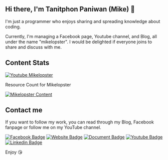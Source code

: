 ## Hi there, I'm Tanitphon Paniwan (Mike) 👋

I'm just a programmer who enjoys sharing and spreading knowledge about coding.

Currently, I'm managing a Facebook page, Youtube channel, and Blog, all under the name "mikelopster". I would be delighted if everyone joins to share and discuss with me. 

## Content Stats

[![Youtube Mikelopster](https://youtube-stats-card.vercel.app/api?channelid=UC3YgTINPYQmUcRt5ZcNFIZQ&theme=dark)](https://www.youtube.com/@mikelopster)

Resource Count for Mikelopster

[![Mikelopster Content](https://mikelopster.dev/widgets/stats.svg)](https://mikelopster.dev)

## Contact me

If you want to follow my work, you can read through my Blog, Facebook fanpage or follow me on my YouTube channel.

[![Facebook Badge](https://img.shields.io/badge/-Facebook-1877F2?style=flat-square&logo=Facebook&logoColor=white)](https://www.facebook.com/mikelopster.dev)
[![Website Badge](https://img.shields.io/badge/Blog-BC52EE?style=flat-square&logo=astro&logoColor=white)](https://mikelopster.dev)
[![Document Badge](https://img.shields.io/badge/Documentation-3ECC5F?style=flat-square&logo=docusaurus&logoColor=white)](https://docs.mikelopster.dev)
[![Youtube Badge](https://img.shields.io/badge/YouTube-red?style=for-square&logo=youtube&logoColor=white)](https://www.youtube.com/@mikelopster)
[![Linkedin Badge](https://img.shields.io/badge/-LinkedIn-0e76a8?style=flat-square&logo=Linkedin&logoColor=white)](https://www.linkedin.com/in/tanitphon-paniwan-186110b3/)


Enjoy 😘
